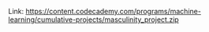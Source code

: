 Link: https://content.codecademy.com/programs/machine-learning/cumulative-projects/masculinity_project.zip
